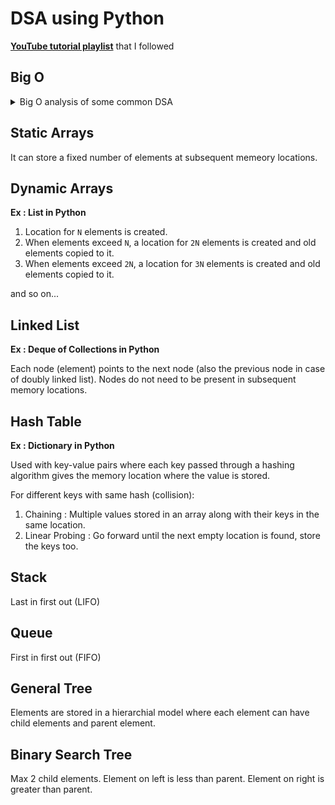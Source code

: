# DSA using Python

**[YouTube tutorial playlist](https://www.youtube.com/playlist?list=PLeo1K3hjS3uu_n_a__MI_KktGTLYopZ12)** that I followed

## Big O

<details>
<summary>Big O analysis of some common DSA</summary>

![](ignore/sorting.png)

![](ignore/ds2.jpg)

</details>

## Static Arrays

It can store a fixed number of elements at subsequent memeory locations.

## Dynamic Arrays

**Ex : List in Python**

1. Location for `N` elements is created.
2. When elements exceed `N`, a location for `2N` elements is created and old elements copied to it.
3. When elements exceed `2N`, a location for `3N` elements is created and old elements copied to it.

and so on...

## Linked List

**Ex : Deque of Collections in Python**

Each node (element) points to the next node (also the previous node in case of doubly linked list). Nodes do not need to be present in subsequent memory locations.

## Hash Table

**Ex : Dictionary in Python**

Used with key-value pairs where each key passed through a hashing algorithm gives the memory location where the value is stored.

For different keys with same hash (collision):

1. Chaining : Multiple values stored in an array along with their keys in the same location.
2. Linear Probing : Go forward until the next empty location is found, store the keys too.

## Stack

Last in first out (LIFO)

## Queue

First in first out (FIFO)

## General Tree

Elements are stored in a hierarchial model where each element can have child elements and parent element.

## Binary Search Tree

Max 2 child elements. Element on left is less than parent. Element on right is greater than parent.
